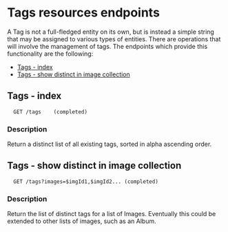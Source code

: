 # Tags resources endpoints

A Tag is not a full-fledged entity on its own, but is instead a simple string that may be assigned to various types of entities.  There are operations that will involve the management of tags. The endpoints which provide this functionality are the following:

  * [Tags - index](#tags-index)
  * [Tags - show distinct in image collection](#tags-show-images)

<a name="tags-index"></a>
## Tags - index

```
  GET /tags    (completed)
```

### Description

Return a distinct list of all existing tags, sorted in alpha ascending order.

<a name="tags-show-images"></a>
## Tags - show distinct in image collection

```
  GET /tags?images=$imgId1,$imgId2... (completed)
```

### Description

Return the list of distinct tags for a list of Images.
Eventually this could be extended to other lists of images, such as an Album.